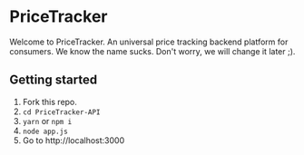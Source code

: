 # PriceTracker

Welcome to PriceTracker. An universal price tracking backend platform for consumers. We know the name sucks. Don't worry, we will change it later ;).

## Getting started

1. Fork this repo.
2. `cd PriceTracker-API`
3. `yarn` or `npm i`
4. `node app.js`
5. Go to http://localhost:3000
